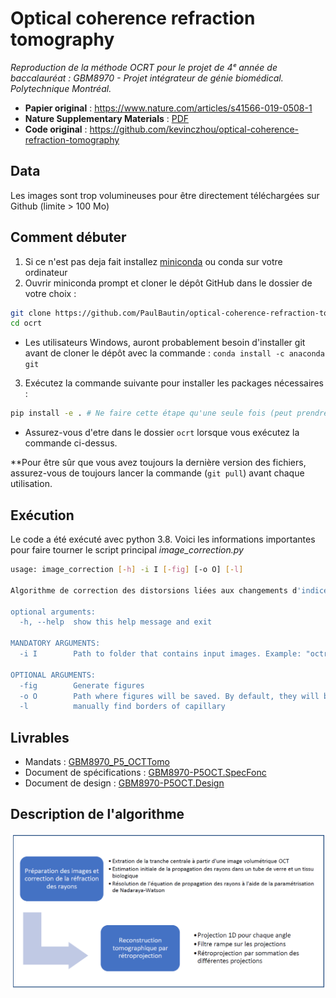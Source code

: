 # Optical coherence refraction tomography

*Reproduction de la méthode OCRT pour le projet de 4ᵉ année de baccalauréat : GBM8970 - Projet intégrateur de génie biomédical. Polytechnique Montréal.*
* **Papier original** : https://www.nature.com/articles/s41566-019-0508-1
* **Nature Supplementary Materials** : [PDF](https://static-content.springer.com/esm/art%3A10.1038%2Fs41566-019-0508-1/MediaObjects/41566_2019_508_MOESM1_ESM.pdf)
* **Code original** : https://github.com/kevinczhou/optical-coherence-refraction-tomography

## Data
Les images sont trop volumineuses pour être directement téléchargées sur Github (limite > 100 Mo)

## Comment débuter
1) Si ce n'est pas deja fait installez [miniconda](https://docs.conda.io/en/latest/miniconda.html) ou conda sur votre ordinateur
2) Ouvrir miniconda prompt et cloner le dépôt GitHub dans le dossier de votre choix :
```bash
git clone https://github.com/PaulBautin/optical-coherence-refraction-tomography.git ocrt
cd ocrt
```
- Les utilisateurs Windows, auront probablement besoin d'installer git avant de cloner le dépôt avec la commande : `conda install -c anaconda git`

3) Exécutez la commande suivante pour installer les packages nécessaires :

```bash
pip install -e . # Ne faire cette étape qu'une seule fois (peut prendre quelques minutes)
```
- Assurez-vous d'etre dans le dossier `ocrt` lorsque vous exécutez la commande ci-dessus.

**Pour être sûr que vous avez toujours la dernière version des fichiers, assurez-vous de toujours lancer la commande (`git pull`) avant chaque utilisation.

## Exécution
Le code a été exécuté avec python 3.8. Voici les informations importantes pour faire tourner le script principal *image_correction.py*
```bash
usage: image_correction [-h] -i I [-fig] [-o O] [-l]

Algorithme de correction des distorsions liées aux changements d'indices de réfractions.

optional arguments:
  -h, --help  show this help message and exit

MANDATORY ARGUMENTS:
  -i I        Path to folder that contains input images. Example: "octr_data"

OPTIONAL ARGUMENTS:
  -fig        Generate figures
  -o O        Path where figures will be saved. By default, they will be saved in the current directory.
  -l          manually find borders of capillary
```
## Livrables
* Mandats :
  [GBM8970_P5_OCTTomo](data/GBM8970_P5_OCTTomo.pdf)
* Document de spécifications :
  [GBM8970-P5OCT.SpecFonc](data/GBM8970-P5OCT.SpecFonc.pdf)
* Document de design :
[GBM8970-P5OCT.Design](data/GBM8970-P5OCT.Design.pdf)

## Description de l'algorithme
![alt text](data/description_algorithme.PNG)
